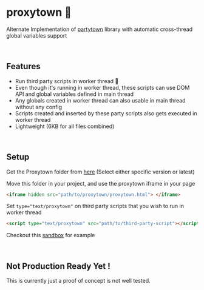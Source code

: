 # proxytown 🎉

Alternate Implementation of [partytown](https://github.com/BuilderIO/partytown) library with automatic cross-thread global variables support

<br/>

## Features

- Run third party scripts in worker thread 🥳
- Even though it's running in worker thread, these scripts can use DOM API and global variables defined in main thread
- Any globals created in worker thread can also usable in main thread without any config
- Scripts created and inserted by these party scripts also gets executed in worker thread
- Lightweight (6KB for all files combined)

<br/>

## Setup

Get the Proxytown folder from [here](https://kj1rqk.csb.app/) (Select either specific version or latest)

Move this folder in your project, and use the proxytown iframe in your page

```html
<iframe hidden src="path/to/proxytown/proxytown.html"> </iframe>
```

Set `type="text/proxytown"` on third party scripts that you wish to run in worker thread

```html
<script type="text/proxytown" src="path/to/third-party-script"></script>
```

Checkout this [sandbox](https://7ebxo6.csb.app/) for example

<br/>

## Not Production Ready Yet !

This is currently just a proof of concept is not well tested.
